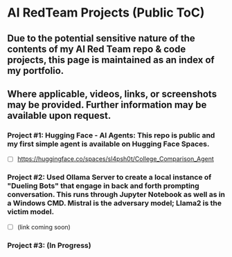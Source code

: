 # AI RedTeam Projects (Public ToC)

## Due to the potential sensitive nature of the contents of my AI Red Team repo & code projects, this page is maintained as an index of my portfolio.
## Where applicable, videos, links, or screenshots may be provided.  Further information may be available upon request.

### Project #1: Hugging Face - AI Agents:  This repo is public and my first simple agent is available on Hugging Face Spaces.
- [ ] https://huggingface.co/spaces/sl4psh0t/College_Comparison_Agent

### Project #2: Used Ollama Server to create a local instance of "Dueling Bots" that engage in back and forth prompting conversation. This runs through Jupyter Notebook as well as in a Windows CMD. Mistral is the adversary model; Llama2 is the victim model.
- [ ] (link coming soon)

### Project #3: (In Progress)
